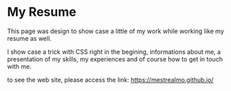 # My Resume
This page was design to show case a little of my work while working like my resume as well.

I show case a trick with CSS right in the begining, informations about me, a presentation of my skills, my experiences and of course how to get in touch with me.

to see the web site, please access the link:
https://mestrealmo.github.io/
